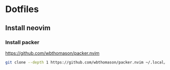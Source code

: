 # Dotfiles

## Install neovim

### Install packer

https://github.com/wbthomason/packer.nvim

```bash
git clone --depth 1 https://github.com/wbthomason/packer.nvim ~/.local/share/nvim/site/pack/packer/start/packer.nvim
```
